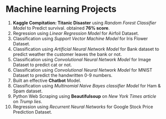 # Machine learning Projects

1. **Kaggle Compitation: Titanic Disaster** using *Random Forest Classifier Model* to Predict survival. obtained **76% score**.
2. Regression using *Linear Regression Model* for Airfoil Dataset.
3. Classification using *Support Vector Machine Model* for Iris Flower Dataset.
4. Classification using *Artificial Neural Network Model* for Bank dataset to predict weather the customer leaves the bank or not.
5. Classification using *Convolutional Neural Network Model* for Image Dataset to predict cat or not.
6. Classification using *Convolutional Neural Network Model* for MNIST Dataset to predict the handwritten 0-9 numbers.
7. Built an effective **Chatbot** Model.
8. Classification using *Multinomial Naive Bayes classifier Model* for Ham & Spam dataset.
9. Python Web Scraping using **Beautifulsoup** on *New York Times article* on *Trump lies*.
10. Regression using *Recurrent Neural Networks* for Google Stock Price Prediction Dataset.
